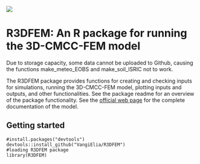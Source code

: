![](https://github.com/VangiElia/R3DFEM/blob/main/readme/LOGO_3DCMCCFEM_color.png)
# R3DFEM: An R package for running the 3D-CMCC-FEM model
 Due to storage capacity, some data cannot be uploaded to Github, causing the functions make_meteo_EOBS and make_soil_ISRIC not to work.
 
 The R3DFEM package provides functions for creating and checking inputs for
 simulations, running the 3D-CMCC-FEM model, plotting inputs and outputs, and other
 functionalities. See the package readme for an overview of the package
 functionality.
 See the [official web page](https://www.forest-modelling-lab.com/the-3d-cmcc-model) for the complete documentation of the model.
 
 ## Getting started

```{r eval=FALSE}
#install.packages("devtools")
devtools::install_github("VangiElia/R3DFEM")
#loading R3DFEM package
library(R3DFEM)
```
